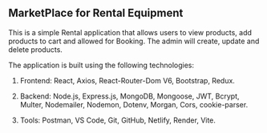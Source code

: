 
##  MarketPlace for Rental Equipment

This is a simple Rental application that allows users to view products, add products to cart and allowed for Booking. The admin will create, update and delete products.

The application is built using the following technologies:

 1. Frontend: React, Axios, React-Router-Dom V6, Bootstrap, Redux.

2.  Backend: Node.js, Express.js, MongoDB, Mongoose, JWT, Bcrypt, Multer, Nodemailer, Nodemon, Dotenv, Morgan, Cors, cookie-parser.

3.  Tools: Postman, VS Code, Git, GitHub, Netlify, Render, Vite.   

